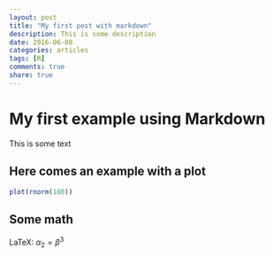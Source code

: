 ```yaml
---
layout: post
title: "My first post with markdown"
description: This is some description
date: 2016-06-08
categories: articles
tags: [R]
comments: true
share: true
---
```



# My first example using Markdown

This is some text

## Here comes an example with a plot


```r
plot(rnorm(100))
```

## Some math

LaTeX: $\alpha_2 = \beta^3$

